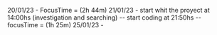 20/01/23 - FocusTime = (2h 44m)
21/01/23 - start whit the proyect at 14:00hs (investigation and searching) -- start coding at 21:50hs -- focusTime = (1h 25m)
25/01/23 -  